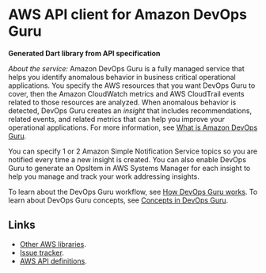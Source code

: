 # AWS API client for Amazon DevOps Guru

**Generated Dart library from API specification**

*About the service:*
Amazon DevOps Guru is a fully managed service that helps you identify
anomalous behavior in business critical operational applications. You
specify the AWS resources that you want DevOps Guru to cover, then the
Amazon CloudWatch metrics and AWS CloudTrail events related to those
resources are analyzed. When anomalous behavior is detected, DevOps Guru
creates an <i>insight</i> that includes recommendations, related events, and
related metrics that can help you improve your operational applications. For
more information, see <a
href="https://docs.aws.amazon.com/devops-guru/latest/userguide/welcome.html">What
is Amazon DevOps Guru</a>.

You can specify 1 or 2 Amazon Simple Notification Service topics so you are
notified every time a new insight is created. You can also enable DevOps
Guru to generate an OpsItem in AWS Systems Manager for each insight to help
you manage and track your work addressing insights.

To learn about the DevOps Guru workflow, see <a
href="https://docs.aws.amazon.com/devops-guru/latest/userguide/welcome.html#how-it-works">How
DevOps Guru works</a>. To learn about DevOps Guru concepts, see <a
href="https://docs.aws.amazon.com/devops-guru/latest/userguide/concepts.html">Concepts
in DevOps Guru</a>.

## Links

- [Other AWS libraries](https://github.com/agilord/aws_client/tree/master/generated).
- [Issue tracker](https://github.com/agilord/aws_client/issues).
- [AWS API definitions](https://github.com/aws/aws-sdk-js/tree/master/apis).
